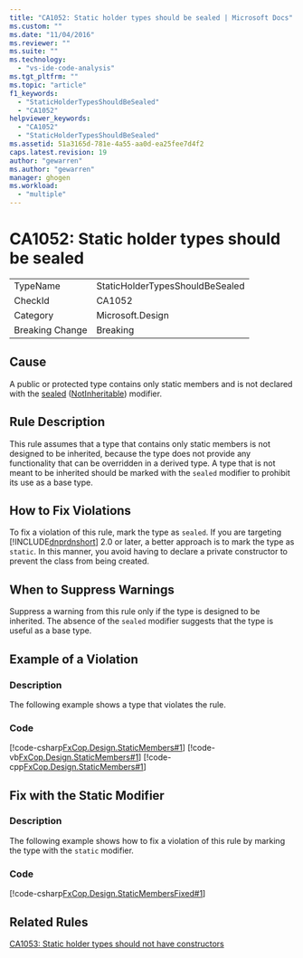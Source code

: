 ```yaml
---
title: "CA1052: Static holder types should be sealed | Microsoft Docs"
ms.custom: ""
ms.date: "11/04/2016"
ms.reviewer: ""
ms.suite: ""
ms.technology: 
  - "vs-ide-code-analysis"
ms.tgt_pltfrm: ""
ms.topic: "article"
f1_keywords: 
  - "StaticHolderTypesShouldBeSealed"
  - "CA1052"
helpviewer_keywords: 
  - "CA1052"
  - "StaticHolderTypesShouldBeSealed"
ms.assetid: 51a3165d-781e-4a55-aa0d-ea25fee7d4f2
caps.latest.revision: 19
author: "gewarren"
ms.author: "gewarren"
manager: ghogen
ms.workload: 
  - "multiple"
---
```

# CA1052: Static holder types should be sealed
|||  
|-|-|  
|TypeName|StaticHolderTypesShouldBeSealed|  
|CheckId|CA1052|  
|Category|Microsoft.Design|  
|Breaking Change|Breaking|  
  
## Cause  
 A public or protected type contains only static members and is not declared with the [sealed](/dotnet/csharp/language-reference/keywords/sealed) ([NotInheritable](/dotnet/visual-basic/language-reference/modifiers/notinheritable)) modifier.  
  
## Rule Description  
 This rule assumes that a type that contains only static members is not designed to be inherited, because the type does not provide any functionality that can be overridden in a derived type. A type that is not meant to be inherited should be marked with the `sealed` modifier to prohibit its use as a base type.  
  
## How to Fix Violations  
 To fix a violation of this rule, mark the type as `sealed`. If you are targeting [!INCLUDE[dnprdnshort](../code-quality/includes/dnprdnshort_md.md)] 2.0 or later, a better approach is to mark the type as `static`. In this manner, you avoid having to declare a private constructor to prevent the class from being created.  
  
## When to Suppress Warnings  
 Suppress a warning from this rule only if the type is designed to be inherited. The absence of the `sealed` modifier suggests that the type is useful as a base type.  
  
## Example of a Violation  
  
### Description  
 The following example shows a type that violates the rule.  
  
### Code  
 [!code-csharp[FxCop.Design.StaticMembers#1](../code-quality/codesnippet/CSharp/ca1052-static-holder-types-should-be-sealed_1.cs)]
 [!code-vb[FxCop.Design.StaticMembers#1](../code-quality/codesnippet/VisualBasic/ca1052-static-holder-types-should-be-sealed_1.vb)]
 [!code-cpp[FxCop.Design.StaticMembers#1](../code-quality/codesnippet/CPP/ca1052-static-holder-types-should-be-sealed_1.cpp)]  
  
## Fix with the Static Modifier  
  
### Description  
 The following example shows how to fix a violation of this rule by marking the type with the `static` modifier.  
  
### Code  
 [!code-csharp[FxCop.Design.StaticMembersFixed#1](../code-quality/codesnippet/CSharp/ca1052-static-holder-types-should-be-sealed_2.cs)]  
  
## Related Rules  
 [CA1053: Static holder types should not have constructors](../code-quality/ca1053-static-holder-types-should-not-have-constructors.md)
